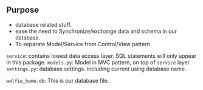 ## Purpose
- database related stuff.
- ease the need to Synchronize/exchange data and schema in our database.
- To separate Model/Service from Control/View pattern

`service`: contains lowest data access layer. SQL statements will only appear in this package.
`models.py`: Model in MVC pattern, on top of `service` layer.
`settings.py`: database settings. including current using database name.


`wolfie_home.db`: This is our database file.
